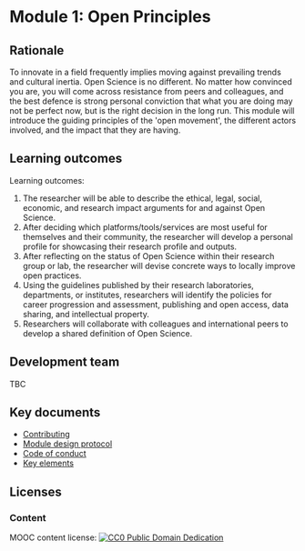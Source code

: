 # Module 1: Open Principles

## Rationale <a name="Rationale"></a>

To innovate in a field frequently implies moving against prevailing trends and cultural inertia. Open Science is no different. No matter how convinced you are, you will come across resistance from peers and colleagues, and the best defence is strong personal conviction that what you are doing may not be perfect now, but is the right decision in the long run. This module will introduce the guiding principles of the 'open movement', the different actors involved, and the impact that they are having.


## Learning outcomes <a name="Learning outcomes"></a>

Learning outcomes:

1. The researcher will be able to describe the ethical, legal, social, economic, and research impact arguments for and against Open Science.
1. After deciding which platforms/tools/services are most useful for themselves and their community, the researcher will develop a personal profile for showcasing their research profile and outputs.
1. After reflecting on the status of Open Science within their research group or lab, the researcher will devise concrete ways to locally improve open practices.
1. Using the guidelines published by their research laboratories, departments, or institutes, researchers will identify the policies for career progression and assessment, publishing and open access, data sharing, and intellectual property.
1. Researchers will collaborate with colleagues and international peers to develop a shared definition of Open Science.


## Development team
TBC

## Key documents <a name="Key documents"></a>

- [Contributing](CONTRIBUTING.md)
- [Module design protocol](https://github.com/OpenScienceMOOC/Module-1-Open-Principles/tree/master/production_toolkit/MODULE_DESIGN_PROTOCOL.md)
- [Code of conduct](CODE_OF_CONDUCT.md)
- [Key elements](key_elements.md)


## Licenses <a name="Licenses"></a>

### Content 
MOOC content license: [![CC0 Public Domain Dedication](https://img.shields.io/badge/License-CC0%201.0-lightgrey.svg)](https://creativecommons.org/publicdomain/zero/1.0/)

